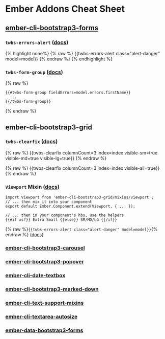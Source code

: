 # Ember Addons Cheat Sheet

## [ember-cli-bootstrap3-forms](http://ember-data-bootstrap3-forms.cybertooth.io/)

### `twbs-errors-alert` ([docs](https://github.com/cybertoothca/ember-data-bootstrap3-forms#twbs-errors-alert))

{% highlight none%}
{% raw %}
    {{twbs-errors-alert class="alert-danger" model=model}}
{% endraw %}
{% endhighlight %}

### `twbs-form-group` ([docs](https://github.com/cybertoothca/ember-data-bootstrap3-forms#twbs-form-group))

{% raw %}
```
{{#twbs-form-group fieldErrors=model.errors.firstName}}
  ...
{{/twbs-form-group}}
```
{% endraw %}

## ember-cli-bootstrap3-grid

### `twbs-clearfix` ([docs](https://github.com/cybertoothca/ember-cli-bootstrap3-grid/blob/master/README.md#twbs-clearfix))

{% raw %}
    {{twbs-clearfix columnCount=3 index=index visible-sm=true visible-md=true visible-lg=true}}
{% endraw %}


{% raw %}
    {{twbs-clearfix columnCount=3 index=index visible-all=true}}
{% endraw %}

### `Viewport` Mixin ([docs](https://github.com/cybertoothca/ember-cli-bootstrap3-grid/blob/master/README.md#viewport))

    import Viewport from 'ember-cli-bootstrap3-grid/mixins/viewport';
    // ... then mix it into your component
    export default Ember.Component.extend(Viewport, { ... });
    
    // ... then in your component's hbs, use the helpers
    {{#if xs?}} Extra Small {{else}} SM/MD/LG {{/if}}
        
{% raw %}`{{twbs-errors-alert class="alert-danger" model=model}}`{% endraw %} ([docs]())

### [ember-cli-bootstrap3-carousel](http://ember-cli-bootstrap3-carousel.cybertooth.io)

### [ember-cli-bootstrap3-popover](http://ember-cli-bootstrap3-popover.cybertooth.io)

### [ember-cli-date-textbox](http://ember-cli-date-textbox.cybertooth.io)

### [ember-cli-bootstrap3-marked-down](http://ember-cli-bootstrap3-marked-down.cybertooth.io)

### [ember-cli-text-support-mixins](http://ember-cli-text-support-mixins.cybertooth.io)

### [ember-cli-textarea-autosize](http://ember-cli-textarea-autosize.cybertooth.io)

### [ember-data-bootstrap3-forms](http://ember-data-bootstrap3-forms.cybertooth.io)
